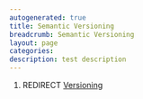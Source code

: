 ```yaml
---
autogenerated: true
title: Semantic Versioning
breadcrumb: Semantic Versioning
layout: page
categories: 
description: test description
---
```


1.  REDIRECT [Versioning](Versioning)
